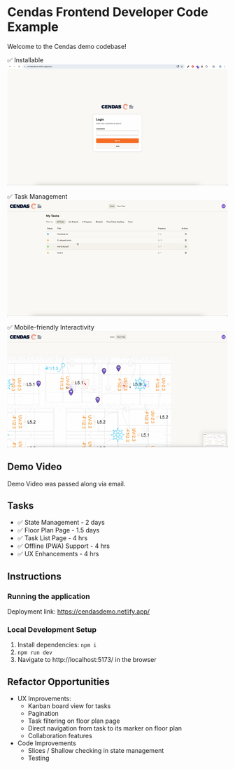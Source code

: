 # Cendas Frontend Developer Code Example

Welcome to the Cendas demo codebase!

✅ Installable
![](./docs/recording-3.gif)

✅ Task Management
![](./docs/recording-1.gif)

✅ Mobile-friendly Interactivity
![](./docs/recording-2.gif)

## Demo Video

Demo Video was passed along via email.

## Tasks

- ✅ State Management - 2 days
- ✅ Floor Plan Page - 1.5 days
- ✅ Task List Page - 4 hrs
- ✅ Offline (PWA) Support - 4 hrs
- ✅ UX Enhancements - 4 hrs

## Instructions

### Running the application

Deployment link: https://cendasdemo.netlify.app/

### Local Development Setup

1. Install dependencies: `npm i`
2. `npm run dev`
3. Navigate to http://localhost:5173/ in the browser

## Refactor Opportunities

- UX Improvements:
  - Kanban board view for tasks
  - Pagination
  - Task filtering on floor plan page
  - Direct navigation from task to its marker on floor plan
  - Collaboration features
- Code Improvements
  - Slices / Shallow checking in state management
  - Testing
